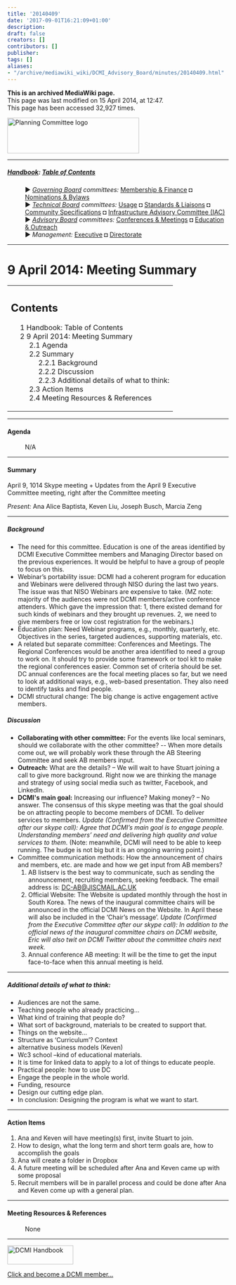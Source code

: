 ```yaml
---
title: '20140409'
date: '2017-09-01T16:21:09+01:00'
description: 
draft: false
creators: []
contributors: []
publisher: 
tags: []
aliases:
- "/archive/mediawiki_wiki/DCMI_Advisory_Board/minutes/20140409.html"
---
```


 **This is an archived MediaWiki page.**  
This page was last modified on 15 April 2014, at 12:47.  
This page has been accessed 32,927 times.

[<img alt="Planning Committee logo" src="/archive/mediawiki_wiki/images/Ed_Comm.png" width="300" height="81">](/archive/mediawiki_wiki/images/Ed_Comm.png "Planning Committee logo")

* * *

##### [Handbook](/archive/mediawiki_wiki/DCMI_Handbook "DCMI Handbook"): [Table of Contents](/archive/mediawiki_wiki/DCMI_Handbook/ "DCMI Handbook") 
<dl>
<dd> ► <i><a href="/mediawiki_wiki/DCMI_Governing_Board.md" title="DCMI Governing Board">Governing Board</a> committees:</i> <a href="/mediawiki_wiki/DCMI_Governing_Board/finance.md" title="DCMI Governing Board/finance">Membership &amp; Finance</a> ◘ <a href="/mediawiki_wiki/DCMI_Governing_Board/nominations.md" title="DCMI Governing Board/nominations">Nominations &amp; Bylaws</a> 
</dd>
<dd> ► <i><a href="/mediawiki_wiki/DCMI_Technical_Board.md" title="DCMI Technical Board">Technical Board</a> committees:</i> <a href="/mediawiki_wiki/DCMI_Technical_Board/usage.md" title="DCMI Technical Board/usage">Usage</a> ◘ <a href="/mediawiki_wiki/DCMI_Technical_Board/standards.md" title="DCMI Technical Board/standards">Standards &amp; Liaisons</a> ◘ <a href="/mediawiki_wiki/DCMI_Technical_Board/specifications.md" title="DCMI Technical Board/specifications">Community Specifications</a> ◘ <a href="/mediawiki_wiki/DCMI_Technical_Board/infrastructure.md" title="DCMI Technical Board/infrastructure">Infrastructure Advisory Committee (IAC)</a>
</dd>
<dd> ► <i><a href="/mediawiki_wiki/DCMI_Advisory_Board.md" title="DCMI Advisory Board">Advisory Board</a> committees:</i> <a href="/mediawiki_wiki/DCMI_Advisory_Board/meetings.md" title="DCMI Advisory Board/meetings">Conferences &amp; Meetings</a> ◘ <a href="/mediawiki_wiki/DCMI_Advisory_Board/documentation.md" title="DCMI Advisory Board/documentation">Education &amp; Outreach</a>
</dd>
<dd> ► <i>Management:</i> <a href="/mediawiki_wiki/Exec_Committee.md" title="Exec Committee">Executive</a> ◘ <a href="/mediawiki_wiki/Exec_Committee/directorate.md" title="Exec Committee/directorate">Directorate</a>
</dd>
</dl>

* * *

# 9 April 2014: Meeting Summary 
<table id="toc" class="toc">
  <tr>
    <td>
      <div id="toctitle">
        <h2>Contents</h2>
      </div>
      <ul>
        <li class="toclevel-1"><a href="#Handbook:_Table_of_Contents"><span class="tocnumber">1</span> <span class="toctext">Handbook: Table of Contents</span></a></li>
        <li class="toclevel-1 tocsection-1">
          <a href="#9_April_2014:_Meeting_Summary"><span class="tocnumber">2</span> <span class="toctext">9 April 2014: Meeting Summary</span></a>
          <ul>
            <li class="toclevel-2 tocsection-2"><a href="#Agenda"><span class="tocnumber">2.1</span> <span class="toctext">Agenda</span></a></li>
            <li class="toclevel-2 tocsection-3">
              <a href="#Summary"><span class="tocnumber">2.2</span> <span class="toctext">Summary</span></a>
              <ul>
                <li class="toclevel-3 tocsection-4"><a href="#Background"><span class="tocnumber">2.2.1</span> <span class="toctext">Background</span></a></li>
                <li class="toclevel-3 tocsection-5"><a href="#Discussion"><span class="tocnumber">2.2.2</span> <span class="toctext">Discussion</span></a></li>
                <li class="toclevel-3 tocsection-6"><a href="#Additional_details_of_what_to_think:"><span class="tocnumber">2.2.3</span> <span class="toctext">Additional details of what to think:</span></a></li>
              </ul>
            </li>
            <li class="toclevel-2 tocsection-7"><a href="#Action_Items"><span class="tocnumber">2.3</span> <span class="toctext">Action Items</span></a></li>
            <li class="toclevel-2 tocsection-8"><a href="#Meeting_Resources_.26_References"><span class="tocnumber">2.4</span> <span class="toctext">Meeting Resources &amp; References</span></a></li>
          </ul>
        </li>
      </ul>
    </td>
  </tr>
</table>


* * *

#### Agenda 
<dl><dd> N/A
</dd></dl>

* * *

#### Summary 

April 9, 1014 Skype meeting + Updates from the April 9 Executive Committee meeting, right after the Committee meeting

_Present:_ Ana Alice Baptista, Keven Liu, Joseph Busch, Marcia Zeng

* * *

##### Background 

- The need for this committee. Education is one of the areas identified by DCMI Executive Committee members and Managing Director based on the previous experiences. It would be helpful to have a group of people to focus on this. 
- Webinar’s portability issue: DCMI had a coherent program for education and Webinars were delivered through NISO during the last two years. The issue was that NISO Webinars are expensive to take. (MZ note: majority of the audiences were not DCMI members/active conference attenders. Which gave the impression that: 1, there existed demand for such kinds of webinars and they brought up revenues. 2, we need to give members free or low cost registration for the webinars.)
- Education plan: Need Webinar programs, e.g., monthly, quarterly, etc. Objectives in the series, targeted audiences, supporting materials, etc. 
- A related but separate committee: Conferences and Meetings. The Regional Conferences would be another area identified to need a group to work on. It should try to provide some framework or tool kit to make the regional conferences easier. Common set of criteria should be set. DC annual conferences are the focal meeting places so far, but we need to look at additional ways, e.g., web-based presentation. They also need to identify tasks and find people.
- DCMI structural change: The big change is active engagement active members.

##### Discussion 

- **Collaborating with other committee:** For the events like local seminars, should we collaborate with the other committee? -- When more details come out, we will probably work these through the AB Steering Committee and seek AB members input.
- **Outreach:** What are the details? – We will wait to have Stuart joining a call to give more background. Right now we are thinking the manage and strategy of using social media such as twitter, Facebook, and LinkedIn. 
- **DCMI's main goal:** Increasing our influence? Making money? – No answer. The consensus of this skype meeting was that the goal should be on attracting people to become members of DCMI. To deliver services to members. _Update (Confirmed from the Executive Committee after our skype call): Agree that DCMI’s main goal is to engage people. Understanding members’ need and delivering high quality and value services to them._ (Note: meanwhile, DCMI will need to be able to keep running. The budge is not big but it is an ongoing warring point.)
- Committee communication methods: How the announcement of chairs and members, etc. are made and how we get input from AB members?
  1. AB listserv is the best way to communicate, such as sending the announcement, recruiting members, seeking feedback. The email address is: DC-AB@JISCMAIL.AC.UK
  2. Official Website: The Website is updated monthly through the host in South Korea. The news of the inaugural committee chairs will be announced in the official DCMI News on the Website. In April these will also be included in the ‘Chair’s message’. _Update (Confirmed from the Executive Committee after our skype call): In addition to the official news of the inaugural committee chairs on DCMI website, Eric will also twit on DCMI Twitter about the committee chairs next week._
  3. Annual conference AB meeting: It will be the time to get the input face-to-face when this annual meeting is held.

* * *

##### Additional details of what to think: 

- Audiences are not the same. 
- Teaching people who already practicing...
- What kind of training that people do?
- What sort of background, materials to be created to support that. 
- Things on the website…
- Structure as ‘Curriculum’? Context
- alternative business models (Keven)
- Wc3 school –kind of educational materials.
- It is time for linked data to apply to a lot of things to educate people.
- Practical people: how to use DC
- Engage the people in the whole world.
- Funding, resource
- Design our cutting edge plan.
- In conclusion: Designing the program is what we want to start.

* * *

#### Action Items 

1. Ana and Keven will have meeting(s) first, invite Stuart to join.
2. How to design, what the long term and short term goals are, how to accomplish the goals
3. Ana will create a folder in Dropbox
4. A future meeting will be scheduled after Ana and Keven came up with some proposal
5. Recruit members will be in parallel process and could be done after Ana and Keven come up with a general plan.

* * *

#### Meeting Resources & References 
<dl><dd> None
</dd></dl>

* * *

[<img alt="DCMI Handbook" src="/archive/mediawiki_wiki/images/Join_us-150.png" width="150" height="43">](/archive/mediawiki_wiki/images/Join_us-150.png "DCMI Handbook")

[Click and become a DCMI member...](http://dublincore.org/support/#individualMember)

